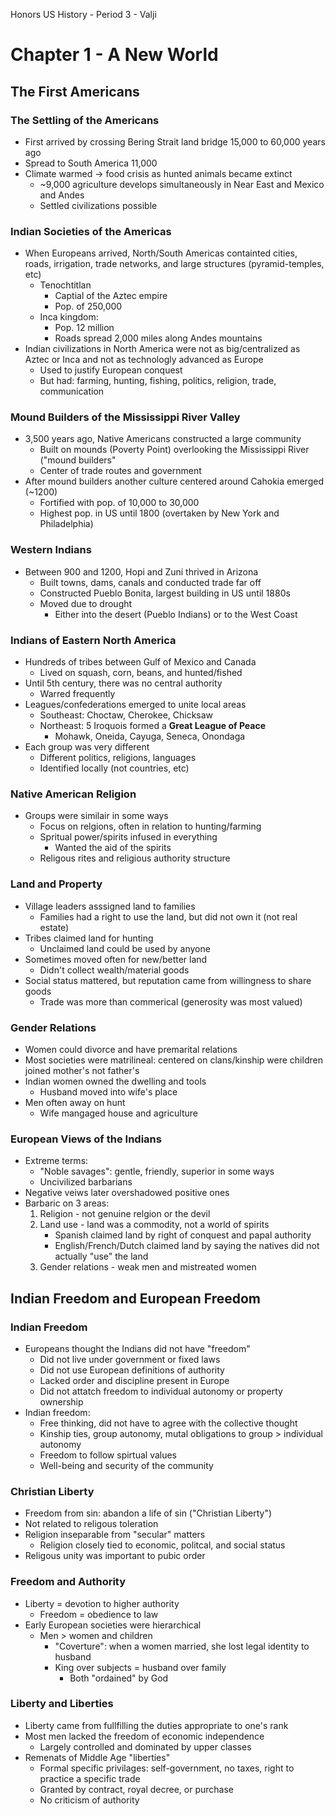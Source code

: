 Honors US History - Period 3 - Valji

# Chapter 1 - A New World

## The First Americans

### The Settling of the Americans

- First arrived by crossing Bering Strait land bridge 15,000 to 60,000 years ago
- Spread to South America 11,000
- Climate warmed -> food crisis as hunted animals became extinct
    - ~9,000 agriculture develops simultaneously in Near East and Mexico and Andes
    - Settled civilizations possible

### Indian Societies of the Americas

- When Europeans arrived, North/South Americas containted cities, roads, irrigation, trade networks, and large structures (pyramid-temples, etc)
    - Tenochtitlan
        - Captial of the Aztec empire
        - Pop. of 250,000
    - Inca kingdom:
        - Pop. 12 million 
        - Roads spread 2,000 miles along Andes mountains
- Indian civilizations in North America were not as big/centralized as Aztec or Inca and not as technologly advanced as Europe
    - Used to justify European conquest
    - But had: farming, hunting, fishing, politics, religion, trade, communication

### Mound Builders of the Mississippi River Valley

- 3,500 years ago, Native Americans constructed a large community
    - Built on mounds (Poverty Point) overlooking the Mississippi River ("mound builders"
    - Center of trade routes and government
- After mound builders another culture centered around Cahokia emerged (~1200)
    - Fortified with pop. of 10,000 to 30,000
    - Highest pop. in US until 1800 (overtaken by New York and Philadelphia)

### Western Indians

- Between 900 and 1200, Hopi and Zuni thrived in Arizona
    - Built towns, dams, canals and conducted trade far off
    - Constructed Pueblo Bonita, largest building in US until 1880s
    - Moved due to drought
        - Either into the desert (Pueblo Indians) or to the West Coast

### Indians of Eastern North America

- Hundreds of tribes between Gulf of Mexico and Canada
    - Lived on squash, corn, beans, and hunted/fished
- Until 5th century, there was no central authority
    - Warred frequently
- Leagues/confederations emerged to unite local areas
    - Southeast: Choctaw, Cherokee, Chicksaw
    - Northeast: 5 Iroquois formed a **Great League of Peace**
        - Mohawk, Oneida, Cayuga, Seneca, Onondaga
- Each group was very different
    - Different politics, religions, languages
    - Identified locally (not countries, etc)

### Native American Religion

- Groups were similair in some ways
    - Focus on relgions, often in relation to hunting/farming
    - Spritual power/spirits infused in everything
        - Wanted the aid of the spirits
    - Religous rites and religious authority structure

### Land and Property

- Village leaders asssigned land to families
    - Families had a right to use the land, but did not own it (not real estate)
- Tribes claimed land for hunting
    - Unclaimed land could be used by anyone
- Sometimes moved often for new/better land
    - Didn't collect wealth/material goods
- Social status mattered, but reputation came from willingness to share goods
    - Trade was more than commerical (generosity was most valued)

### Gender Relations

- Women could divorce and have premarital relations
- Most societies were matrilineal: centered on clans/kinship were children joined mother's not father's
- Indian women owned the dwelling and tools
    - Husband moved into wife's place
- Men often away on hunt
    - Wife mangaged house and agriculture

### European Views of the Indians

- Extreme terms:
    - "Noble savages": gentle, friendly, superior in some ways
    - Uncivilized barbarians
- Negative veiws later overshadowed positive ones
- Barbaric on 3 areas:
    1. Religion - not genuine relgion or the devil
    2. Land use - land was a commodity, not a world of spirits
        - Spanish claimed land by right of conquest and papal authority
        - English/French/Dutch claimed land by saying the natives did not actually "use" the land
    3. Gender relations - weak men and mistreated women

## Indian Freedom and European Freedom

### Indian Freedom

- Europeans thought the Indians did not have "freedom"
    - Did not live under government or fixed laws
    - Did not use European definitions of authority
    - Lacked order and discipline present in Europe
    - Did not attatch freedom to individual autonomy or property ownership
- Indian freedom:
    - Free thinking, did not have to agree with the collective thought
    - Kinship ties, group autonomy, mutal obligations to group > individual autonomy
    - Freedom to follow spirtual values
    - Well-being and security of the community

### Christian Liberty

- Freedom from sin: abandon a life of sin ("Christian Liberty")
- Not related to religous toleration
- Religion inseparable from "secular" matters
    - Religion closely tied to economic, politcal, and social status
- Religous unity was important to pubic order

### Freedom and Authority

- Liberty = devotion to higher authority
    - Freedom = obedience to law
- Early European societies were hierarchical
    - Men > women and children
        - "Coverture": when a women married, she lost legal identity to husband
        - King over subjects = husband over family
            - Both "ordained" by God

### Liberty and Liberties

- Liberty came from fullfilling the duties appropriate to one's rank
- Most men lacked the freedom of economic independence
    - Largely controlled and dominated by upper classes
- Remenats of Middle Age "liberties"
    - Formal specific privilages: self-government, no taxes, right to practice a specific trade
    - Granted by contract, royal decree, or purchase
    - No criticism of authority

